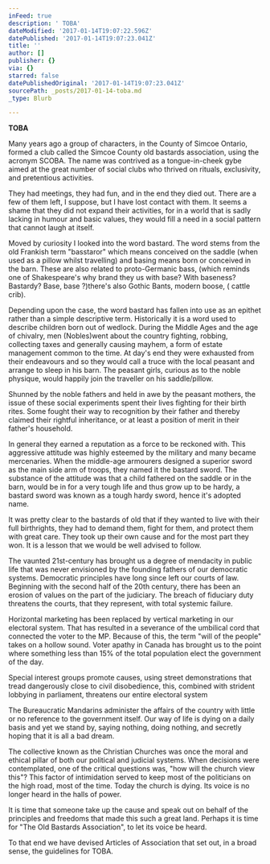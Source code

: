 ```yaml
---
inFeed: true
description: ' TOBA'
dateModified: '2017-01-14T19:07:22.596Z'
datePublished: '2017-01-14T19:07:23.041Z'
title: ''
author: []
publisher: {}
via: {}
starred: false
datePublishedOriginal: '2017-01-14T19:07:23.041Z'
sourcePath: _posts/2017-01-14-toba.md
_type: Blurb

---
```

**TOBA**

Many years ago a group of characters, in the County of Simcoe Ontario, formed a club called the Simcoe County old bastards association, using the acronym SCOBA. The name was contrived as a tongue-in-cheek gybe aimed at the great number of social clubs who thrived on rituals, exclusivity, and pretentious activities.

They had meetings, they had fun, and in the end they died out. There are a few of them left, I suppose, but I have lost contact with them. It seems a shame that they did not expand their activities, for in a world that is sadly lacking in humour and basic values, they would fill a need in a social pattern that cannot laugh at itself.

Moved by curiosity I looked into the word bastard. The word stems from the old Frankish term "basstaror" which means conceived on the saddle (when used as a pillow whilst travelling) and basing means born or conceived in the barn. These are also related to proto-Germanic bass, (which reminds one of Shakespeare's why brand they us with base? With baseness? Bastardy? Base, base ?)there's also Gothic Bants, modern boose, ( cattle crib).

Depending upon the case, the word bastard has fallen into use as an epithet rather than a simple descriptive term. Historically it is a word used to describe children born out of wedlock. During the Middle Ages and the age of chivalry, men (Nobles)went about the country fighting, robbing, collecting taxes and generally causing mayhem, a form of estate management common to the time. At day's end they were exhausted from their endeavours and so they would call a truce with the local peasant and arrange to sleep in his barn. The peasant girls, curious as to the noble physique, would happily join the traveller on his saddle/pillow.

Shunned by the noble fathers and held in awe by the peasant mothers, the issue of these social experiments spent their lives fighting for their birth rites. Some fought their way to recognition by their father and thereby claimed their rightful inheritance, or at least a position of merit in their father's household.

In general they earned a reputation as a force to be reckoned with. This aggressive attitude was highly esteemed by the military and many became mercenaries. When the middle-age armourers designed a superior sword as the main side arm of troops, they named it the bastard sword. The substance of the attitude was that a child fathered on the saddle or in the barn, would be in for a very tough life and thus grow up to be hardy, a bastard sword was known as a tough hardy sword, hence it's adopted name.

It was pretty clear to the bastards of old that if they wanted to live with their full birthrights, they had to demand them, fight for them, and protect them with great care. They took up their own cause and for the most part they won. It is a lesson that we would be well advised to follow.

The vaunted 21st-century has brought us a degree of mendacity in public life that was never envisioned by the founding fathers of our democratic systems. Democratic principles have long since left our courts of law. Beginning with the second half of the 20th century, there has been an erosion of values on the part of the judiciary. The breach of fiduciary duty threatens the courts, that they represent, with total systemic failure.

Horizontal marketing has been replaced by vertical marketing in our electoral system. That has resulted in a severance of the umbilical cord that connected the voter to the MP. Because of this, the term "will of the people" takes on a hollow sound. Voter apathy in Canada has brought us to the point where something less than 15% of the total population elect the government of the day.

Special interest groups promote causes, using street demonstrations that tread dangerously close to civil disobedience, this, combined with strident lobbying in parliament, threatens our entire electoral system

The Bureaucratic Mandarins administer the affairs of the country with little or no reference to the government itself. Our way of life is dying on a daily basis and yet we stand by, saying nothing, doing nothing, and secretly hoping that it is all a bad dream.

The collective known as the Christian Churches was once the moral and ethical pillar of both our political and judicial systems. When decisions were contemplated, one of the critical questions was, "how will the church view this"? This factor of intimidation served to keep most of the politicians on the high road, most of the time. Today the church is dying. Its voice is no longer heard in the halls of power.

It is time that someone take up the cause and speak out on behalf of the principles and freedoms that made this such a great land. Perhaps it is time for "The Old Bastards Association", to let its voice be heard.

To that end we have devised Articles of Association that set out, in a broad sense, the guidelines for TOBA.